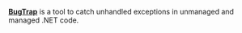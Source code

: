 [**BugTrap**](https://github.com/bchavez/BugTrap) is a tool to catch unhandled exceptions in unmanaged and managed .NET code.